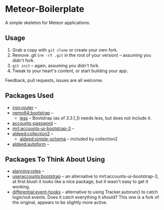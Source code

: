 Meteor-Boilerplate
==================

A simple skeleton for Meteor applications.

## Usage

1. Grab a copy with `git clone` or create your own fork.
1. Remove .git (`rm -rf .git` in the root of your version) – assuming you didn't fork.
1. `git init` – again, assuming you didn't fork.
1. Tweak to your heart's content, or start building your app.

Feedback, pull requests, issues are all welcome.

## Packages Used

* [iron:router]() –
* [nemo64:bootstrap](https://github.com/Nemo64/meteor-bootstrap) –
	* [less]() – Bootstrap (as of 3.3.1_1) needs less, but does not include it.
* [accounts-password]() –
* [mrt:accounts-ui-bootstrap-3]() –
* [aldeed:collection2](https://github.com/aldeed/meteor-collection2) –
	* [aldeed:simple-schema](https://github.com/aldeed/meteor-simple-schema#example) – included by collection2
* [aldeed:autoform](https://github.com/aldeed/meteor-autoform) –


## Packages To Think About Using

* [alanning:roles](https://github.com/alanning/meteor-roles) –
* [useraccounts:bootstrap](https://github.com/meteor-useraccounts/bootstrap) – an alternative to mrt:accounts-ui-bootstrap-3, at first blush it looks like a nice package, but it wasn't easy to get it working.
* [differential:event-hooks](https://github.com/Differential/meteor-event-hooks) – alternative to using Tracker.autorun() to catch login/out events. Does it catch everything it should? This one is a fork of the original, appears to be slightly more active.
